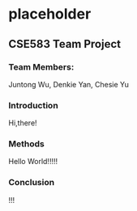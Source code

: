 # placeholder


## CSE583 Team Project

### Team Members:

Juntong Wu, Denkie Yan, Chesie Yu


### Introduction

Hi,there!



### Methods

Hello World!!!!!


### Conclusion

!!!


